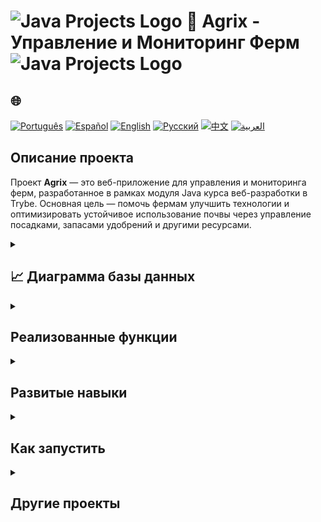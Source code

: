 # <img src="https://cdn-icons-png.flaticon.com/128/226/226777.png" alt="Java Projects Logo" width="42" height="30" /> 🌱 Agrix - Управление и Мониторинг Ферм  <img src="https://cdn-icons-png.flaticon.com/128/226/226777.png" alt="Java Projects Logo" width="42" height="30" />

## 🌐 
[![Português](https://img.shields.io/badge/Português-green)](https://github.com/SamuelRocha91/Agrix/blob/main/README.md) 
[![Español](https://img.shields.io/badge/Español-yellow)](https://github.com/SamuelRocha91/Agrix/blob/main/README_es.md) 
[![English](https://img.shields.io/badge/English-blue)](https://github.com/SamuelRocha91/Agrix/blob/main/README_en.md) 
[![Русский](https://img.shields.io/badge/Русский-lightgrey)](https://github.com/SamuelRocha91/Agrix/blob/main/README_ru.md) 
[![中文](https://img.shields.io/badge/中文-red)](https://github.com/SamuelRocha91/Agrix/blob/main/README_ch.md) 
[![العربية](https://img.shields.io/badge/العربية-orange)](https://github.com/SamuelRocha91/Agrix/blob/main/README_ar.md)

## Описание проекта

Проект **Agrix** — это веб-приложение для управления и мониторинга ферм, разработанное в рамках модуля Java курса веб-разработки в Trybe. Основная цель — помочь фермам улучшить технологии и оптимизировать устойчивое использование почвы через управление посадками, запасами удобрений и другими ресурсами.

<details>
<summary><h2>📈 Диаграмма базы данных</h2></summary>

![Диаграмма базы данных](./images/diagrama.png)
</details>

<details>
  <summary><h2>Реализованные функции</h2></summary>
  - **Аутентификация и Авторизация**: Безопасный контроль доступа с использованием Spring Security.
  - **Управление фермами и посадками**: Маршруты для регистрации и мониторинга ферм, посадок и удобрений.
  - **API REST**: Интерфейс для взаимодействия с системой.
  - **Управление ошибками**: Надежная обработка ошибок с помощью Spring Web.
  - **Запуск в Docker**: Полная конфигурация для запуска приложения в Docker-контейнерах.
</details>

<details>
  <summary><h2>Развитые навыки</h2></summary>
  - Продвинутое использование **Spring Framework** для создания безопасных и надежных приложений.
  - Реализация **Spring Security** для аутентификации и авторизации пользователей.
  - Разработка **REST API** с CRUD маршрутами для управления сельским хозяйством.
  - Интеграция с **Spring Data JPA** для хранения данных в MySQL.
  - Использование **Docker** для контейнеризации приложения и тестовой среды.
  - Создание модульных тестов с **JUnit**.
</details>

<details>
  <summary><h2>Как запустить</h2></summary>
  
  1. **Клонировать репозиторий**:
     ```bash
     git clone https://github.com/SamuelRocha91/agrix.git
     ```

  2. **Перейти в директорию**:
     ```bash
     cd agrix
     ```

  3. **Скомпилировать и запустить**:
     Используйте Maven для запуска проекта:
     ```bash
     mvn spring-boot:run
     ```

  4. **Запустить тесты**:
     Для запуска модульных тестов:
     ```bash
     mvn test
     ```

  5. **Запуск с Docker**:
     Соберите и запустите контейнер Docker:
     ```bash
     docker compose up
     ```
</details>

<details>
  <summary><h2>Другие проекты</h2></summary>
  - 🗳️ [Система голосования](https://github.com/SamuelRocha91/sistemaDeVotacao/blob/main/README_ru.md)
  - 🏛️ [Локатор музеев](https://github.com/SamuelRocha91/localizadorDeMuseus/blob/main/README_ru.md)
  - 📃 [Правила прогрессии](https://github.com/SamuelRocha91/project_rule_of_progression/blob/main/README_ru.md)
</details>

